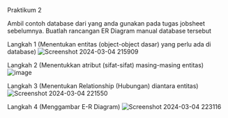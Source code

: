 Praktikum 2

Ambil contoh database dari yang anda gunakan pada tugas jobsheet sebelumnya. Buatlah rancangan ER Diagram manual database tersebut

Langkah 1 (Menentukan entitas (object-object dasar) yang perlu ada di database)
![Screenshot 2024-03-04 215909](https://github.com/H6ybaangelie/RephpMyAdmin/assets/160241734/cd7a5c4a-144c-4f23-b8cb-cb2eb8575e0e)

Langkah 2 (Menentukkan atribut (sifat-sifat) masing-masing entitas)
![image](https://github.com/H6ybaangelie/RephpMyAdmin/assets/160241734/9dbe41c5-f848-4a80-a02e-e526858d97cb)

Langkah 3 (Menentukan Relationship (Hubungan) diantara entitas)
![Screenshot 2024-03-04 221550](https://github.com/H6ybaangelie/RephpMyAdmin/assets/160241734/19c1a1f0-3170-4feb-9911-67d1831d75cd)

Langkah 4 (Menggambar E-R Diagram)
![Screenshot 2024-03-04 223116](https://github.com/H6ybaangelie/RephpMyAdmin/assets/160241734/798f79cf-52d1-48e3-84af-2c69677b5078)


